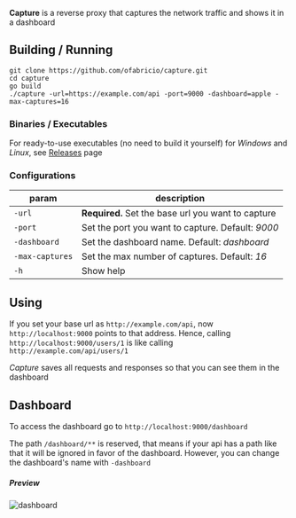 
**Capture** is a reverse proxy that captures the network traffic and shows it in a dashboard


## Building / Running

    git clone https://github.com/ofabricio/capture.git
    cd capture
    go build
    ./capture -url=https://example.com/api -port=9000 -dashboard=apple -max-captures=16

### Binaries / Executables

For ready-to-use executables (no need to build it yourself) for *Windows* and *Linux*, see [Releases](https://github.com/ofabricio/capture/releases) page

### Configurations

| param           | description |
|-----------------|-------------|
| `-url`          | **Required.** Set the base url you want to capture |
| `-port`         | Set the port you want to capture. Default: *9000* |
| `-dashboard`    | Set the dashboard name. Default: *dashboard* |
| `-max-captures` | Set the max number of captures. Default: *16* |
| `-h`            | Show help |


## Using

If you set your base url as `http://example.com/api`, now `http://localhost:9000` points to that
address. Hence, calling `http://localhost:9000/users/1` is like calling `http://example.com/api/users/1`

*Capture* saves all requests and responses so that you can see them in the dashboard


## Dashboard

To access the dashboard go to `http://localhost:9000/dashboard`

The path `/dashboard/**` is reserved, that means if your api has a path like that it will be ignored
in favor of the dashboard. However, you can change the dashboard's name with `-dashboard`

##### Preview

![dashboard](https://i.imgur.com/13nzb48.png)